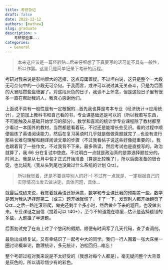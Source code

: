 ```yaml
---
title: 考研杂记
draft: false
date: 2022-12-12
authors: [mathew]
slug: graduate
description: >
    考研那些事...
categories:
  - General
---
```


>本来这应该是一篇经验贴...后来仔细想了下真要写的话可能不具有一般性，所以作罢。这里只是简单记录下考研的历程。


考研对我来说是影响很大的选择，这点毋庸置疑。不过坦白说，这只是整个一大段无可奈何中的一小段无可奈何。于我而言，或许可以说过其无关奋斗，只是为后面的大冒险攒些盘缠罢了。对这段灰色的日子，我谈不上怀念，但是这段日子里有很多一直在帮助我的人，我真心感谢他们。
<!-- more -->


上面说不具有一般性是有一定根据的...首先我也算是考本专业（经济统计->应用统计），之前加上教科书和自己看的书，专业课基础还是可以的（所以我若写东西，不可能触及从基础开始学习的部分）。数学和喜欢的统计学专业课程除了教材都至少看过一本国外的教材，当然都是看着玩，不过还是能增长些见识。看的过程中顺便锻炼了英语阅读能力，然后在复习英语时几乎就是做做真题就完了...也没有进行那些长难句理解和翻译阅读文章的步骤（不过我看帖子说这些好像挺重要的）。我也跟着背了一些作文，不过我背不下来，最多熟读，然后考试也是直接写的。政治就算了，我 66 分在复试中垫底。不过明白一点就是政治真的是靠选择题拉分的。时间上。我是从七月中旬才正式开始准备（算是比较晚了），所以后面准备的很仓促，也比较乱（我从头到尾也没做过什么系统的计划 Orz）。

>所以我觉着，还是不要误导别人的好:-)
>不过有一点就是，一定根据自己的实际情况出发去做决定。具体问题，具体...


就最后成绩来说，我觉着就英语还挺满意，数学和专业课比我的预期差一些。数学是因为我从选择题第二（或三）题开始就慌了，卡了一下，发现别人都开始翻页了 Orz...之后一路连滚带爬，做完还剩半个多小时，然后做空下来的题目，也没做出来。专业课谜之自信（觉着可以 140+），至今不知道跪在哪里...估计是选择题错的多些，大题挂了半道题。

后面初试完了在岛上过了个悠闲的假期，顺便有时间写了几天代码，查了查调剂。

最后出成绩复试，又有幸结识了一起考中大的同学。我们一行人围着一张大床坐一圈讨论概率论，数理统计，多元统计，泊松回归...难忘！


整个考研过程对我来说是不太好受的（我想对每个人都是）。毫无疑问整个大背景是灰色的，所以请珍惜少有的彩色。




